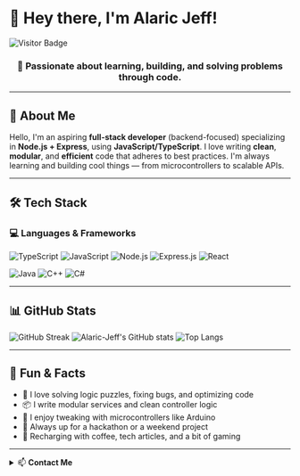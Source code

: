 # 👋 Hey there, I'm Alaric Jeff!
![Visitor Badge](https://komarev.com/ghpvc/?username=Alaric-Jeff&style=flat-square&color=brightgreen)

<h3 align="center">🚀 Passionate about learning, building, and solving problems through code.</h3>

---

## 🧠 About Me

Hello, I'm an aspiring **full-stack developer** (backend-focused) specializing in **Node.js + Express**, using **JavaScript/TypeScript**. I love writing **clean**, **modular**, and **efficient** code that adheres to best practices. I'm always learning and building cool things — from microcontrollers to scalable APIs.

---

## 🛠️ Tech Stack

### 💻 Languages & Frameworks

![TypeScript](https://img.shields.io/badge/TypeScript-3178C6?style=flat-square&logo=typescript&logoColor=white)
![JavaScript](https://img.shields.io/badge/JavaScript-F7DF1E?style=flat-square&logo=javascript&logoColor=black)
![Node.js](https://img.shields.io/badge/Node.js-339933?style=flat-square&logo=node.js&logoColor=white)
![Express.js](https://img.shields.io/badge/Express.js-000000?style=flat-square&logo=express&logoColor=white)
![React](https://img.shields.io/badge/React-20232A?style=flat-square&logo=react&logoColor=61DAFB)

![Java](https://img.shields.io/badge/Java-ED8B00?style=flat-square&logo=java&logoColor=white)
![C++](https://img.shields.io/badge/C++-00599C?style=flat-square&logo=c%2B%2B&logoColor=white)
![C#](https://img.shields.io/badge/C%23-239120?style=flat-square&logo=c-sharp&logoColor=white)

---

## 📊 GitHub Stats

![GitHub Streak](https://github-readme-streak-stats.herokuapp.com/?user=Alaric-Jeff&theme=radical)
![Alaric-Jeff's GitHub stats](https://github-readme-stats.vercel.app/api?username=Alaric-Jeff&show_icons=true&theme=radical)
![Top Langs](https://github-readme-stats.vercel.app/api/top-langs/?username=Alaric-Jeff&layout=compact&theme=radical)

---

## 🧩 Fun & Facts

- 🧠 I love solving logic puzzles, fixing bugs, and optimizing code
- 📦 I write modular services and clean controller logic
- 🧰 I enjoy tweaking with microcontrollers like Arduino
- 🎯 Always up for a hackathon or a weekend project
- 🔋 Recharging with coffee, tech articles, and a bit of gaming

---

<details>
  <summary>📫 <strong>Contact Me</strong></summary>

  - Email: **jefsohandsome1@gmail.com**
  - GitHub: [@Alaric-Jeff](https://github.com/Alaric-Jeff)

</details>

